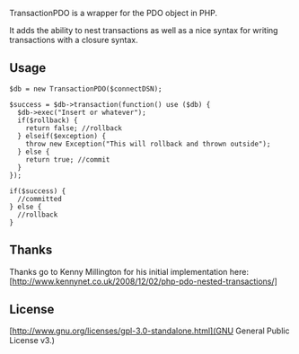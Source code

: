 TransactionPDO is a wrapper for the PDO object in PHP.

It adds the ability to nest transactions as well as a nice syntax for writing transactions with a closure syntax.


## Usage

    $db = new TransactionPDO($connectDSN);

    $success = $db->transaction(function() use ($db) {
      $db->exec("Insert or whatever");
      if($rollback) {
        return false; //rollback
      } elseif($exception) {
        throw new Exception("This will rollback and thrown outside");
      } else {
        return true; //commit
      }
    });

    if($success) { 
      //committed 
    } else {
      //rollback
    }
  




## Thanks

Thanks go to Kenny Millington for his initial implementation here: [http://www.kennynet.co.uk/2008/12/02/php-pdo-nested-transactions/]

## License

[http://www.gnu.org/licenses/gpl-3.0-standalone.html](GNU General Public License v3.)
